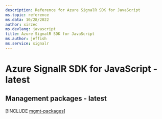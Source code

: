 ```yaml
---
description: Reference for Azure SignalR SDK for JavaScript
ms.topic: reference
ms.data: 10/28/2022
author: xirzec
ms.devlang: javascript
title: Azure SignalR SDK for JavaScript
ms.author: jeffish
ms.service: signalr
---
```

# Azure SignalR SDK for JavaScript - latest

## Management packages - latest
[!INCLUDE [mgmt-packages](signalr-mgmt-index.md)]